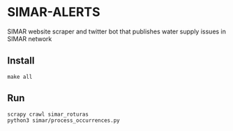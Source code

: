 # SIMAR-ALERTS
SIMAR website scraper and twitter bot that publishes water supply issues in SIMAR network

## Install
```
make all
```

## Run
```
scrapy crawl simar_roturas
python3 simar/process_occurrences.py
```
